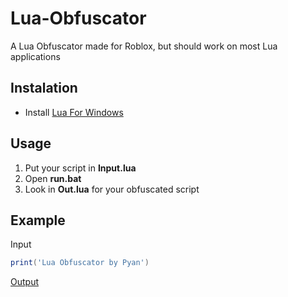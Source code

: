 # Lua-Obfuscator
A Lua Obfuscator made for Roblox, but should work on most Lua applications 

## Instalation
* Install [Lua For Windows](https://github.com/rjpcomputing/luaforwindows/releases/)

## Usage
1. Put your script in __Input.lua__
2. Open __run.bat__
3. Look in __Out.lua__ for your obfuscated script

## Example
Input
```lua
print('Lua Obfuscator by Pyan')
```
[Output](https://paste.sh/TgMSGE2Y#pSuvbIqre8NDUPuqcsiw0ANM)
